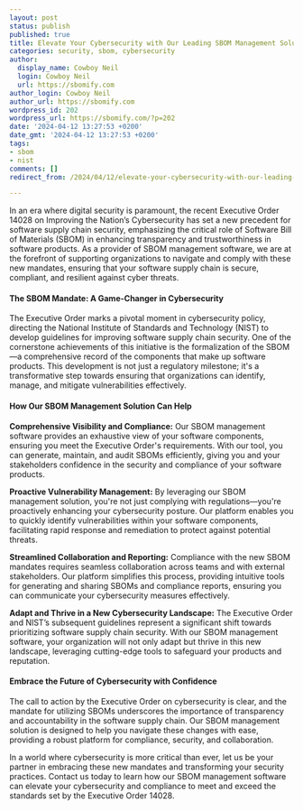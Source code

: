 ```yaml
---
layout: post
status: publish
published: true
title: Elevate Your Cybersecurity with Our Leading SBOM Management Solution
categories: security, sbom, cybersecurity
author:
  display_name: Cowboy Neil
  login: Cowboy Neil
  url: https://sbomify.com
author_login: Cowboy Neil
author_url: https://sbomify.com
wordpress_id: 202
wordpress_url: https://sbomify.com/?p=202
date: '2024-04-12 13:27:53 +0200'
date_gmt: '2024-04-12 13:27:53 +0200'
tags:
- sbom
- nist
comments: []
redirect_from: /2024/04/12/elevate-your-cybersecurity-with-our-leading-sbom-management-solution/

---
```


In an era where digital security is paramount, the recent Executive Order 14028 on Improving the Nation’s Cybersecurity has set a new precedent for software supply chain security, emphasizing the critical role of Software Bill of Materials (SBOM) in enhancing transparency and trustworthiness in software products. As a provider of SBOM management software, we are at the forefront of supporting organizations to navigate and comply with these new mandates, ensuring that your software supply chain is secure, compliant, and resilient against cyber threats.

#### The SBOM Mandate: A Game-Changer in Cybersecurity

The Executive Order marks a pivotal moment in cybersecurity policy, directing the National Institute of Standards and Technology (NIST) to develop guidelines for improving software supply chain security. One of the cornerstone achievements of this initiative is the formalization of the SBOM—a comprehensive record of the components that make up software products. This development is not just a regulatory milestone; it's a transformative step towards ensuring that organizations can identify, manage, and mitigate vulnerabilities effectively.

#### How Our SBOM Management Solution Can Help

**Comprehensive Visibility and Compliance:** Our SBOM management software provides an exhaustive view of your software components, ensuring you meet the Executive Order's requirements. With our tool, you can generate, maintain, and audit SBOMs efficiently, giving you and your stakeholders confidence in the security and compliance of your software products.

**Proactive Vulnerability Management:** By leveraging our SBOM management solution, you're not just complying with regulations—you're proactively enhancing your cybersecurity posture. Our platform enables you to quickly identify vulnerabilities within your software components, facilitating rapid response and remediation to protect against potential threats.

**Streamlined Collaboration and Reporting:** Compliance with the new SBOM mandates requires seamless collaboration across teams and with external stakeholders. Our platform simplifies this process, providing intuitive tools for generating and sharing SBOMs and compliance reports, ensuring you can communicate your cybersecurity measures effectively.

**Adapt and Thrive in a New Cybersecurity Landscape:** The Executive Order and NIST’s subsequent guidelines represent a significant shift towards prioritizing software supply chain security. With our SBOM management software, your organization will not only adapt but thrive in this new landscape, leveraging cutting-edge tools to safeguard your products and reputation.

#### Embrace the Future of Cybersecurity with Confidence

The call to action by the Executive Order on cybersecurity is clear, and the mandate for utilizing SBOMs underscores the importance of transparency and accountability in the software supply chain. Our SBOM management solution is designed to help you navigate these changes with ease, providing a robust platform for compliance, security, and collaboration.

In a world where cybersecurity is more critical than ever, let us be your partner in embracing these new mandates and transforming your security practices. Contact us today to learn how our SBOM management software can elevate your cybersecurity and compliance to meet and exceed the standards set by the Executive Order 14028.
